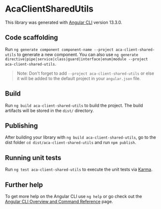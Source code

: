 # AcaClientSharedUtils

This library was generated with [Angular CLI](https://github.com/angular/angular-cli) version 13.3.0.

## Code scaffolding

Run `ng generate component component-name --project aca-client-shared-utils` to generate a new component. You can also use `ng generate directive|pipe|service|class|guard|interface|enum|module --project aca-client-shared-utils`.
> Note: Don't forget to add `--project aca-client-shared-utils` or else it will be added to the default project in your `angular.json` file. 

## Build

Run `ng build aca-client-shared-utils` to build the project. The build artifacts will be stored in the `dist/` directory.

## Publishing

After building your library with `ng build aca-client-shared-utils`, go to the dist folder `cd dist/aca-client-shared-utils` and run `npm publish`.

## Running unit tests

Run `ng test aca-client-shared-utils` to execute the unit tests via [Karma](https://karma-runner.github.io).

## Further help

To get more help on the Angular CLI use `ng help` or go check out the [Angular CLI Overview and Command Reference](https://angular.io/cli) page.
